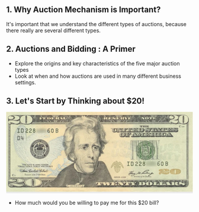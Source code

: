## 1. Why Auction Mechanism is Important?

It's important that we understand the different types of auctions, because there really are several different types.


## 2. Auctions and Bidding : A Primer

- Explore the origins and key characteristics of the five major auction types
- Look at when and how auctions are used in many different business settings.

## 3. Let's Start by Thinking about $20!

<img src="Img/06_Auctions_as_a_Pricing_Mechanism_01.jpg">

- How much would you be willing to pay me for this $20 bill?
